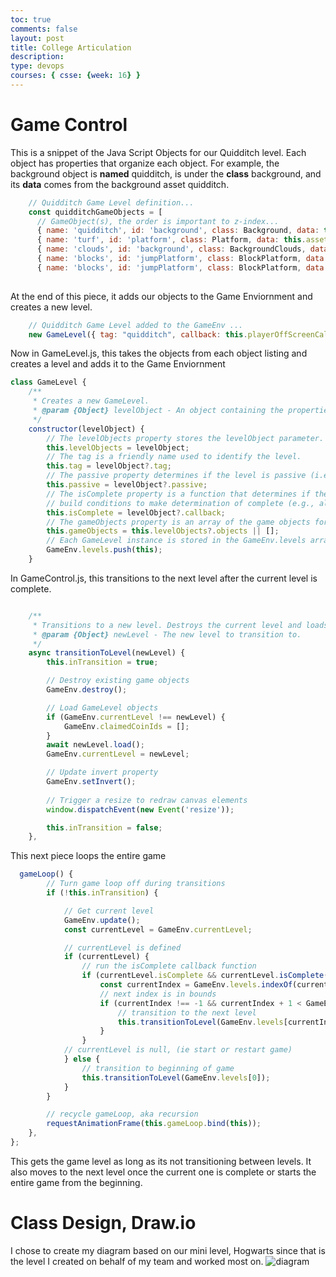 ```yaml
---
toc: true
comments: false
layout: post
title: College Articulation 
description:  
type: devops
courses: { csse: {week: 16} }
---
```

# Game Control
This is a snippet of the Java Script Objects for our Quidditch level. Each object has properties that organize each object. For example, the background object is **named** quidditch, is under the **class** background, and its **data** comes from the background asset quidditch. 
``` js
    // Quidditch Game Level definition...
    const quidditchGameObjects = [
      // GameObject(s), the order is important to z-index...
      { name: 'quidditch', id: 'background', class: Background, data: this.assets.backgrounds.quidditch },
      { name: 'turf', id: 'platform', class: Platform, data: this.assets.platforms.turf },
      { name: 'clouds', id: 'background', class: BackgroundClouds, data:this.assets.backgrounds.clouds }, 
      { name: 'blocks', id: 'jumpPlatform', class: BlockPlatform, data: this.assets.platforms.cobblestone, xPercentage: 0.1, yPercentage: 0.81 },
      { name: 'blocks', id: 'jumpPlatform', class: BlockPlatform, data: this.assets.platforms.cobblestone, xPercentage: 0.14, yPercentage: 0.81 },
      
```
At the end of this piece, it adds our objects to the Game Enviornment and creates a new level.
``` js
    // Quidditch Game Level added to the GameEnv ...
    new GameLevel({ tag: "quidditch", callback: this.playerOffScreenCallBack, objects: quidditchGameObjects });
```
Now in GameLevel.js, this takes the objects from each object listing and creates a level and adds it to the Game Enviornment
``` js
class GameLevel {
    /**
     * Creates a new GameLevel.
     * @param {Object} levelObject - An object containing the properties for the level.
     */
    constructor(levelObject) {
        // The levelObjects property stores the levelObject parameter.
        this.levelObjects = levelObject;        
        // The tag is a friendly name used to identify the level.
        this.tag = levelObject?.tag;
        // The passive property determines if the level is passive (i.e., not playable).
        this.passive = levelObject?.passive;
        // The isComplete property is a function that determines if the level is complete.
        // build conditions to make determination of complete (e.g., all enemies defeated, player reached the end of the screen, etc.)
        this.isComplete = levelObject?.callback;
        // The gameObjects property is an array of the game objects for this level.
        this.gameObjects = this.levelObjects?.objects || [];
        // Each GameLevel instance is stored in the GameEnv.levels array.
        GameEnv.levels.push(this);
    }
```
In GameControl.js, this transitions to the next level after the current level is complete. 
``` js

    /**
     * Transitions to a new level. Destroys the current level and loads the new level.
     * @param {Object} newLevel - The new level to transition to.
     */
    async transitionToLevel(newLevel) {
        this.inTransition = true;

        // Destroy existing game objects
        GameEnv.destroy();

        // Load GameLevel objects
        if (GameEnv.currentLevel !== newLevel) {
            GameEnv.claimedCoinIds = [];
        }
        await newLevel.load();
        GameEnv.currentLevel = newLevel;

        // Update invert property
        GameEnv.setInvert();
        
        // Trigger a resize to redraw canvas elements
        window.dispatchEvent(new Event('resize'));

        this.inTransition = false;
    },
```
This next piece loops the entire game 
``` js
  gameLoop() {
        // Turn game loop off during transitions
        if (!this.inTransition) {

            // Get current level
            GameEnv.update();
            const currentLevel = GameEnv.currentLevel;

            // currentLevel is defined
            if (currentLevel) {
                // run the isComplete callback function
                if (currentLevel.isComplete && currentLevel.isComplete()) {
                    const currentIndex = GameEnv.levels.indexOf(currentLevel);
                    // next index is in bounds
                    if (currentIndex !== -1 && currentIndex + 1 < GameEnv.levels.length) {
                        // transition to the next level
                        this.transitionToLevel(GameEnv.levels[currentIndex + 1]);
                    } 
                }
            // currentLevel is null, (ie start or restart game)
            } else {
                // transition to beginning of game
                this.transitionToLevel(GameEnv.levels[0]);
            }
        }

        // recycle gameLoop, aka recursion
        requestAnimationFrame(this.gameLoop.bind(this));  
    },
};
```
This gets the game level as long as its not transitioning between levels. It also moves to the next level once the current one is complete or starts the entire game from the beginning. 
# Class Design, Draw.io
I chose to create my diagram based on our mini level, Hogwarts since that is the level I created on behalf of my team and worked most on. 
![diagram]({{site.baseurl}}/images/diagram.png)
